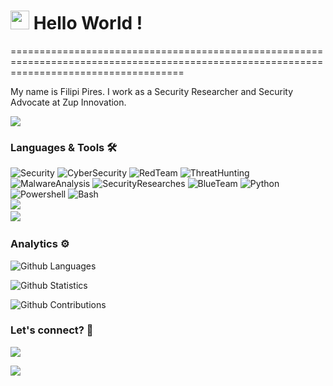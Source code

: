 
<h1><img src="https://emojis.slackmojis.com/emojis/images/1531849430/4246/blob-sunglasses.gif?1531849430" width="30"/> Hello World ! </h1>
==========================================================================================================================================


My name is Filipi Pires. I work as a Security Researcher and Security Advocate at Zup Innovation.

![](http://estruyf-github.azurewebsites.net/api/VisitorHit?user=filipi86&repo=filipi86&countColorcountColor)

### Languages & Tools 🛠  
![Security](https://img.shields.io/badge/-Security-05122A?style=flat&color=green)&nbsp;![CyberSecurity](https://img.shields.io/badge/-CyberSecurity-05122A?style=flat&color=green)&nbsp;![RedTeam](https://img.shields.io/badge/-RedTeam-05122A?style=flat&color=green)&nbsp;![ThreatHunting](https://img.shields.io/badge/-ThreatHunting-05122A?style=flat&color=green)&nbsp;![MalwareAnalysis](https://img.shields.io/badge/-MalwareAnalysis-05122A?style=flat&color=green)&nbsp;![SecurityResearches](https://img.shields.io/badge/-SecurityResearches-05122A?style=flat&color=green)&nbsp;![BlueTeam](https://img.shields.io/badge/-BlueTeam-05122A?style=flat&color=green)&nbsp;![Python](https://img.shields.io/badge/-Python-05122A?style=flat&color=green)&nbsp;![Powershell](https://img.shields.io/badge/-Powershell-05122A?style=flat&color=green)&nbsp;![Bash](https://img.shields.io/badge/-Bash-05122A?style=flat&color=green)&nbsp;  
![](https://img.shields.io/badge/--05122A?style=flat&color=gray)&nbsp;  
![](https://img.shields.io/badge/--05122A?style=flat&color=blue)&nbsp;  


### Analytics ⚙️

![Github Languages](https://github-readme-stats.vercel.app/api/top-langs/?username=filipi86&layout=compact&count_private=true)

![Github Statistics](https://github-readme-stats.vercel.app/api/?username=filipi86&count_private=true&show_icons=true)

![Github Contributions](https://github-readme-streak-stats.herokuapp.com/?user=filipi86&hide_border=true)

### Let's connect? 🤝



<p align="left">

<a href=""><img src="https://img.shields.io/badge/-LinkedIn-0077B5?style=flat&logo=Linkedin&logoColor=white"/></a>

<a href=""><img src="https://img.shields.io/badge/-Twitter-%231DA1F2?style=flat&logo=twitter&logoColor=white"/></a>

</p>